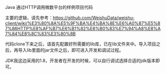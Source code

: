Java 通过HTTP调用微数平台的样例项目代码


主要的逻辑，请先参考：https://github.com/WeishuData/weishu-client/wiki/%E3%80%8A%E5%9F%BA%E4%BA%8E%E6%A0%87%E5%87%86HTTP%E8%AF%B7%E6%B1%82%E8%B0%83%E7%94%A8%E8%A7%84%E8%8C%83%E3%80%8B

代码clone下来之后，请首先配置好所需要的lib库，已在lib文件夹中。导入项目之后，再导入lib里面的jar文件之后，即可进入开发和调试过程。

JDK我这边采用的1.8，开发者在开发的时候，可以自行调试选择合适的jdk版本即可。
